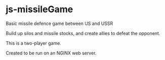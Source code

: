# js-missileGame

Basic missile defence game between US and USSR

Build up silos and missile stocks, and create allies to defeat the opponent.

This is a two-player game.

Created to be run on an NGINX web server.
